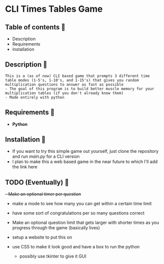 # CLI Times Tables Game

## Table of contents :book:

- Description
- Requirements
- Installation

## Description :scroll:

    This is a (as of now) CLI based game that prompts 3 different time table modes (1-5's, 1-10's, and 1-15's) that gives you random multiplication questions to answer as fast as possible
    - The goal of this program is to build better muscle memory for your multiplication tables (if you don't already know them)
    - Made entirely with python


## Requirements :wrench:

- **Python**

## Installation :floppy_disk:

- If you want to try this simple game out yourself, just clone the repository and run *main.py* for a CLI version
- I plan to make this a web based game in the near future to which I'll add the link here

## TODO (Eventually) :eyes:

~~- Make an optional timer per question~~
- make a mode to see how many you can get within a certain time limit

- have some sort of congratulations per so many questions correct
- Make an optional question limit that gets larger with shorter times as you progress through the game (basically lives)


- setup a website to put this on 
- use CSS to make it look good and have a box to run the python 
    - possibly use tkinter to give it GUI 